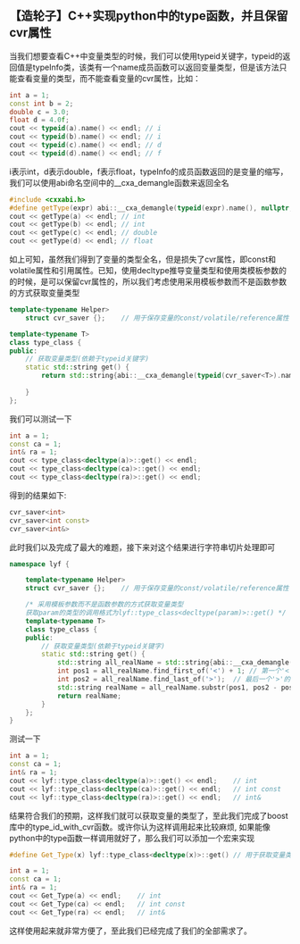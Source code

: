 ## 【造轮子】C++实现python中的type函数，并且保留cvr属性

当我们想要查看C++中变量类型的时候，我们可以使用typeid关键字，typeid的返回值是typeInfo类，该类有一个name成员函数可以返回变量类型，但是该方法只能查看变量的类型，而不能查看变量的cvr属性，比如：

```cpp
int a = 1;
const int b = 2;
double c = 3.0;
float d = 4.0f;
cout << typeid(a).name() << endl; // i
cout << typeid(b).name() << endl; // i
cout << typeid(c).name() << endl; // d
cout << typeid(d).name() << endl; // f
```
i表示int，d表示double，f表示float，typeInfo的成员函数返回的是变量的缩写，我们可以使用abi命名空间中的__cxa_demangle函数来返回全名

```cpp
#include <cxxabi.h>
#define getType(expr) abi::__cxa_demangle(typeid(expr).name(), nullptr, nullptr, nullptr)
cout << getType(a) << endl; // int
cout << getType(b) << endl; // int
cout << getType(c) << endl; // double
cout << getType(d) << endl; // float
```

如上可知，虽然我们得到了变量的类型全名，但是损失了cvr属性，即const和volatile属性和引用属性。已知，使用decltype推导变量类型和使用类模板参数的的时候，是可以保留cvr属性的，所以我们考虑使用采用模板参数而不是函数参数的方式获取变量类型
```cpp
template<typename Helper>
	struct cvr_saver {};	// 用于保存变量的const/volatile/reference属性

template<typename T>
class type_class {
public:
	// 获取变量类型(依赖于typeid关键字)
	static std::string get() {
		return std::string{abi::__cxa_demangle(typeid(cvr_saver<T>).name(), nullptr, nullptr, nullptr)};	// 包含cuv_saver结构体的全名
		
	}
};
```

我们可以测试一下
```cpp
int a = 1;
const ca = 1;
int& ra = 1;
cout << type_class<decltype(a)>::get() << endl; 
cout << type_class<decltype(ca)>::get() << endl;
cout << type_class<decltype(ra)>::get() << endl;
```

得到的结果如下:
```cpp
cvr_saver<int>
cvr_saver<int const>
cvr_saver<int&>
```

此时我们以及完成了最大的难题，接下来对这个结果进行字符串切片处理即可
```cpp
namespace lyf {

	template<typename Helper>
	struct cvr_saver {};	// 用于保存变量的const/volatile/reference属性

	/* 采用模板参数而不是函数参数的方式获取变量类型
	获取param的类型的调用格式为lyf::type_class<decltype(param)>::get() */
	template<typename T>
	class type_class {
	public:
		// 获取变量类型(依赖于typeid关键字)
		static std::string get() {
			std::string all_realName = std::string{abi::__cxa_demangle(typeid(cvr_saver<T>).name(), nullptr, nullptr, nullptr)};	// 包含cuv_saver结构体的全名
			int pos1 = all_realName.find_first_of('<') + 1;	// 第一个'<'后的位置
			int pos2 = all_realName.find_last_of('>');	// 最后一个'>'的位置
			std::string realName = all_realName.substr(pos1, pos2 - pos1);	// 去掉干扰信息
			return realName;
		}
	};
}
```

测试一下
```cpp
int a = 1;
const ca = 1;
int& ra = 1;
cout << lyf::type_class<decltype(a)>::get() << endl;	// int
cout << lyf::type_class<decltype(ca)>::get() << endl;	// int const
cout << lyf::type_class<decltype(ra)>::get() << endl;	// int&
```

结果符合我们的预期，这样我们就可以获取变量的类型了，至此我们完成了boost库中的type_id_with_cvr函数。或许你认为这样调用起来比较麻烦, 如果能像python中的type函数一样调用就好了，那么我们可以添加一个宏来实现
```cpp
#define Get_Type(x) lyf::type_class<decltype(x)>::get()	// 用于获取变量类型的快捷调用宏

int a = 1;
const ca = 1;
int& ra = 1;
cout << Get_Type(a) << endl;	// int
cout << Get_Type(ca) << endl;	// int const
cout << Get_Type(ra) << endl;	// int&
```
这样使用起来就非常方便了，至此我们已经完成了我们的全部需求了。